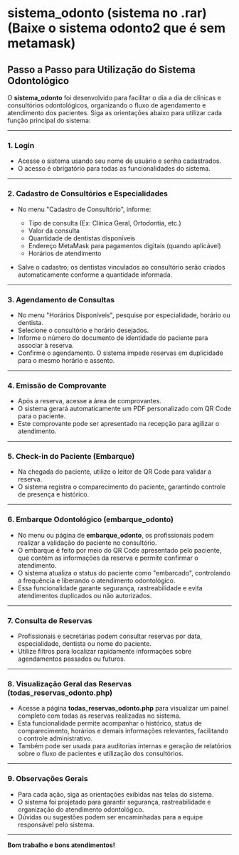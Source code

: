 # sistema_odonto (sistema no .rar) (Baixe o sistema odonto2 que é sem metamask)

## Passo a Passo para Utilização do Sistema Odontológico

O **sistema_odonto** foi desenvolvido para facilitar o dia a dia de clínicas e consultórios odontológicos, organizando o fluxo de agendamento e atendimento dos pacientes. Siga as orientações abaixo para utilizar cada função principal do sistema:

---

### 1. Login

- Acesse o sistema usando seu nome de usuário e senha cadastrados.
- O acesso é obrigatório para todas as funcionalidades do sistema.

---

### 2. Cadastro de Consultórios e Especialidades

- No menu "Cadastro de Consultório", informe:
  - Tipo de consulta (Ex: Clínica Geral, Ortodontia, etc.)
  - Valor da consulta
  - Quantidade de dentistas disponíveis
  - Endereço MetaMask para pagamentos digitais (quando aplicável)
  - Horários de atendimento

- Salve o cadastro; os dentistas vinculados ao consultório serão criados automaticamente conforme a quantidade informada.

---

### 3. Agendamento de Consultas

- No menu "Horários Disponíveis", pesquise por especialidade, horário ou dentista.
- Selecione o consultório e horário desejados.
- Informe o número do documento de identidade do paciente para associar à reserva.
- Confirme o agendamento. O sistema impede reservas em duplicidade para o mesmo horário e assento.

---

### 4. Emissão de Comprovante

- Após a reserva, acesse a área de comprovantes.
- O sistema gerará automaticamente um PDF personalizado com QR Code para o paciente.
- Este comprovante pode ser apresentado na recepção para agilizar o atendimento.

---

### 5. Check-in do Paciente (Embarque)

- Na chegada do paciente, utilize o leitor de QR Code para validar a reserva.
- O sistema registra o comparecimento do paciente, garantindo controle de presença e histórico.

---

### 6. Embarque Odontológico (embarque_odonto)

- No menu ou página de **embarque_odonto**, os profissionais podem realizar a validação do paciente no consultório.
- O embarque é feito por meio do QR Code apresentado pelo paciente, que contém as informações da reserva e permite confirmar o atendimento.
- O sistema atualiza o status do paciente como "embarcado", controlando a frequência e liberando o atendimento odontológico.
- Essa funcionalidade garante segurança, rastreabilidade e evita atendimentos duplicados ou não autorizados.

---

### 7. Consulta de Reservas

- Profissionais e secretárias podem consultar reservas por data, especialidade, dentista ou nome do paciente.
- Utilize filtros para localizar rapidamente informações sobre agendamentos passados ou futuros.

---

### 8. Visualização Geral das Reservas (todas_reservas_odonto.php)

- Acesse a página **todas_reservas_odonto.php** para visualizar um painel completo com todas as reservas realizadas no sistema.
- Esta funcionalidade permite acompanhar o histórico, status de comparecimento, horários e demais informações relevantes, facilitando o controle administrativo.
- Também pode ser usada para auditorias internas e geração de relatórios sobre o fluxo de pacientes e utilização dos consultórios.

---

### 9. Observações Gerais

- Para cada ação, siga as orientações exibidas nas telas do sistema.
- O sistema foi projetado para garantir segurança, rastreabilidade e organização do atendimento odontológico.
- Dúvidas ou sugestões podem ser encaminhadas para a equipe responsável pelo sistema.

---

**Bom trabalho e bons atendimentos!**
